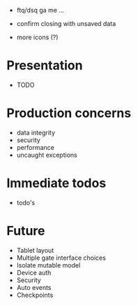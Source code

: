  - ftq/dsq ga me ...

 - confirm closing with unsaved data

 - more icons (?)

# Presentation
 - TODO

# Production concerns
 - data integrity
 - security
 - performance
 - uncaught exceptions

# Immediate todos
 - todo's

# Future
 - Tablet layout
 - Multiple gate interface choices
 - Isolate mutable model
 - Device auth
 - Security
 - Auto events
 - Checkpoints
